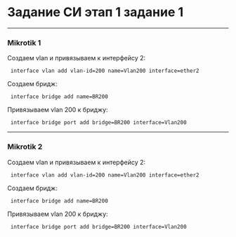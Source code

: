 # Задание СИ этап 1 задание 1

---
### Mikrotik 1
Создаем vlan и привязываем к интерфейсу 2:

<pre><code> interface vlan add vlan-id=200 name=Vlan200 interface=ether2 </code></pre>

Создаем бридж:
<pre><code> interface bridge add name=BR200</code></pre>

Привязываем vlan 200 к бриджу:
<pre><code> interface bridge port add bridge=BR200 interface=Vlan200 </code></pre>

---
### Mikrotik 2
Создаем vlan и привязываем к интерфейсу 2:
<pre><code> interface vlan add vlan-id=200 name=Vlan200 interface=ether2 </code></pre>

Создаем бридж:
<pre><code> interface bridge add name=BR200 </code></pre>

Привязываем vlan 200 к бриджу:
<pre><code> interface bridge port add bridge=BR200 interface=Vlan200 </code></pre>